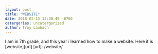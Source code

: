 ```yaml
---
layout: post
title: "WEBSITE"
date: 2018-05-15 13:30:49 -0700
catergories: uncatergorized
author: Troy Laubach
---
```


I am in 7th grade, and this year i learned how to make a website.
Here it is 
[website][url]
[url]: /website/
